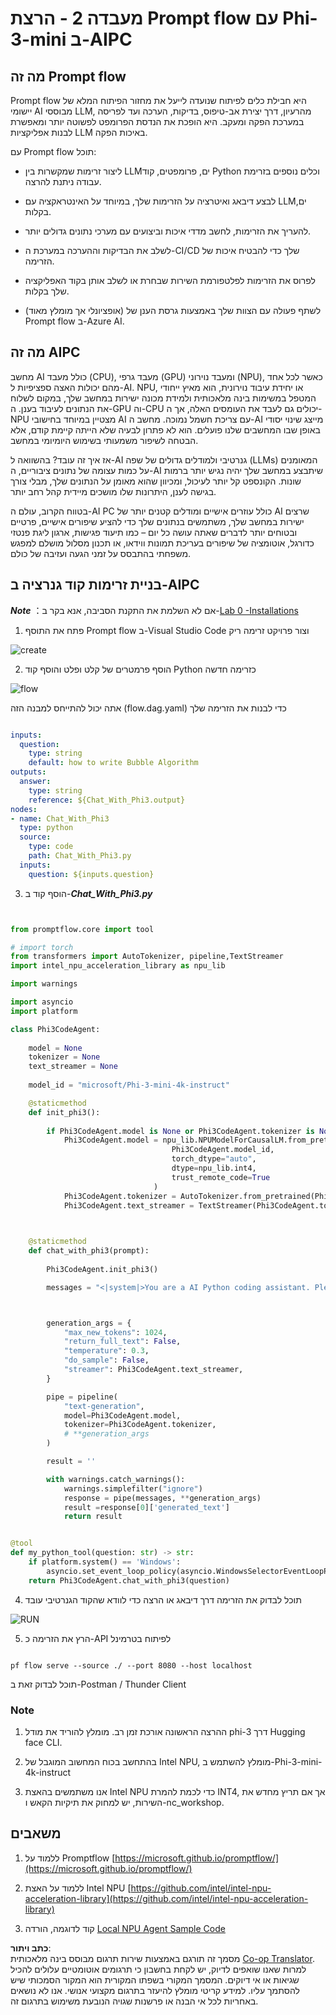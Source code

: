 <!--
CO_OP_TRANSLATOR_METADATA:
{
  "original_hash": "bc29f7fe7fc16bed6932733eac8c81b8",
  "translation_date": "2025-05-09T19:24:48+00:00",
  "source_file": "md/02.Application/02.Code/Phi3/VSCodeExt/HOL/AIPC/02.PromptflowWithNPU.md",
  "language_code": "he"
}
-->
# **מעבדה 2 - הרצת Prompt flow עם Phi-3-mini ב-AIPC**

## **מה זה Prompt flow**

Prompt flow היא חבילת כלים לפיתוח שנועדה לייעל את מחזור הפיתוח המלא של יישומי AI מבוססי LLM, מהרעיון, דרך יצירת אב-טיפוס, בדיקות, הערכה ועד לפריסה במערכת הפקה ומעקב. היא הופכת את הנדסת הפרומפט לפשוטה יותר ומאפשרת לבנות אפליקציות LLM באיכות הפקה.

עם Prompt flow תוכל:

- ליצור זרימות שמקשרות בין LLMים, פרומפטים, קוד Python וכלים נוספים בזרימת עבודה ניתנת להרצה.

- לבצע דיבאג ואיטרציה על הזרימות שלך, במיוחד על האינטראקציה עם LLMים, בקלות.

- להעריך את הזרימות, לחשב מדדי איכות וביצועים עם מערכי נתונים גדולים יותר.

- לשלב את הבדיקות וההערכה במערכת ה-CI/CD שלך כדי להבטיח איכות של הזרימה.

- לפרוס את הזרימות לפלטפורמת השירות שבחרת או לשלב אותן בקוד האפליקציה שלך בקלות.

- (אופציונלי אך מומלץ מאוד) לשתף פעולה עם הצוות שלך באמצעות גרסת הענן של Prompt flow ב-Azure AI.

## **מה זה AIPC**

מחשב AI כולל מעבד (CPU), מעבד גרפי (GPU) ומעבד נוירוני (NPU), כאשר לכל אחד מהם יכולות האצה ספציפיות ל-AI. NPU, או יחידת עיבוד נוירונית, הוא מאיץ ייחודי המטפל במשימות בינה מלאכותית ולמידת מכונה ישירות במחשב שלך, במקום לשלוח את הנתונים לעיבוד בענן. ה-GPU וה-CPU יכולים גם לעבד את העומסים האלה, אך ה-NPU מצטיין במיוחד בחישובי AI עם צריכת חשמל נמוכה. מחשב ה-AI מייצג שינוי יסודי באופן שבו המחשבים שלנו פועלים. הוא לא פתרון לבעיה שלא הייתה קיימת קודם, אלא הבטחה לשיפור משמעותי בשימוש היומיומי במחשב.

אז איך זה עובד? בהשוואה ל-AI גנרטיבי ולמודלים גדולים של שפה (LLMs) המאומנים על כמות עצומה של נתונים ציבוריים, ה-AI שיתבצע במחשב שלך יהיה נגיש יותר ברמות שונות. הקונספט קל יותר לעיכול, ומכיוון שהוא מאומן על הנתונים שלך, מבלי צורך בגישה לענן, היתרונות שלו מושכים מיידית קהל רחב יותר.

בטווח הקרוב, עולם ה-AI PC כולל עוזרים אישיים ומודלים קטנים יותר של AI שרצים ישירות במחשב שלך, משתמשים בנתונים שלך כדי להציע שיפורים אישיים, פרטיים ובטוחים יותר לדברים שאתה עושה כל יום – כמו תיעוד פגישות, ארגון ליגת פנטזי כדורגל, אוטומציה של שיפורים בעריכת תמונות ווידאו, או תכנון מסלול מושלם למפגש משפחתי בהתבסס על זמני הגעה ועזיבה של כולם.

## **בניית זרימות קוד גנרציה ב-AIPC**

***Note*** ：אם לא השלמת את התקנת הסביבה, אנא בקר ב-[Lab 0 -Installations](./01.Installations.md)

1. פתח את התוסף Prompt flow ב-Visual Studio Code וצור פרויקט זרימה ריק

![create](../../../../../../../../../translated_images/pf_create.d6172d8277a78a7fa82cd6ff727ed44e037fa78b662f1f62d5963f36d712d229.he.png)

2. הוסף פרמטרים של קלט ופלט והוסף קוד Python כזרימה חדשה

![flow](../../../../../../../../../translated_images/pf_flow.d5646a323fb7f444c0b98b4521057a592325c583e7ba18bc31500bc0415e9ef3.he.png)

אתה יכול להתייחס למבנה הזה (flow.dag.yaml) כדי לבנות את הזרימה שלך

```yaml

inputs:
  question:
    type: string
    default: how to write Bubble Algorithm
outputs:
  answer:
    type: string
    reference: ${Chat_With_Phi3.output}
nodes:
- name: Chat_With_Phi3
  type: python
  source:
    type: code
    path: Chat_With_Phi3.py
  inputs:
    question: ${inputs.question}


```

3. הוסף קוד ב-***Chat_With_Phi3.py***

```python


from promptflow.core import tool

# import torch
from transformers import AutoTokenizer, pipeline,TextStreamer
import intel_npu_acceleration_library as npu_lib

import warnings

import asyncio
import platform

class Phi3CodeAgent:
    
    model = None
    tokenizer = None
    text_streamer = None
    
    model_id = "microsoft/Phi-3-mini-4k-instruct"

    @staticmethod
    def init_phi3():
        
        if Phi3CodeAgent.model is None or Phi3CodeAgent.tokenizer is None or Phi3CodeAgent.text_streamer is None:
            Phi3CodeAgent.model = npu_lib.NPUModelForCausalLM.from_pretrained(
                                    Phi3CodeAgent.model_id,
                                    torch_dtype="auto",
                                    dtype=npu_lib.int4,
                                    trust_remote_code=True
                                )
            Phi3CodeAgent.tokenizer = AutoTokenizer.from_pretrained(Phi3CodeAgent.model_id)
            Phi3CodeAgent.text_streamer = TextStreamer(Phi3CodeAgent.tokenizer, skip_prompt=True)

    

    @staticmethod
    def chat_with_phi3(prompt):
        
        Phi3CodeAgent.init_phi3()

        messages = "<|system|>You are a AI Python coding assistant. Please help me to generate code in Python.The answer only genertated Python code, but any comments and instructions do not need to be generated<|end|><|user|>" + prompt +"<|end|><|assistant|>"



        generation_args = {
            "max_new_tokens": 1024,
            "return_full_text": False,
            "temperature": 0.3,
            "do_sample": False,
            "streamer": Phi3CodeAgent.text_streamer,
        }

        pipe = pipeline(
            "text-generation",
            model=Phi3CodeAgent.model,
            tokenizer=Phi3CodeAgent.tokenizer,
            # **generation_args
        )

        result = ''

        with warnings.catch_warnings():
            warnings.simplefilter("ignore")
            response = pipe(messages, **generation_args)
            result =response[0]['generated_text']
            return result


@tool
def my_python_tool(question: str) -> str:
    if platform.system() == 'Windows':
        asyncio.set_event_loop_policy(asyncio.WindowsSelectorEventLoopPolicy())
    return Phi3CodeAgent.chat_with_phi3(question)


```

4. תוכל לבדוק את הזרימה דרך דיבאג או הרצה כדי לוודא שהקוד הגנרטיבי עובד

![RUN](../../../../../../../../../translated_images/pf_run.d918637dc00f61e9bdeec37d4cc9646f77d270ac9203bcce13569f3157202b6e.he.png)

5. הרץ את הזרימה כ-API לפיתוח בטרמינל

```

pf flow serve --source ./ --port 8080 --host localhost   

```

תוכל לבדוק זאת ב-Postman / Thunder Client

### **Note**

1. ההרצה הראשונה אורכת זמן רב. מומלץ להוריד את מודל phi-3 דרך Hugging face CLI.

2. בהתחשב בכוח המחשוב המוגבל של Intel NPU, מומלץ להשתמש ב-Phi-3-mini-4k-instruct

3. אנו משתמשים בהאצת Intel NPU כדי לכמת להמרת INT4, אך אם תריץ מחדש את השירות, יש למחוק את תיקיות הקאש ו-nc_workshop.

## **משאבים**

1. ללמוד על Promptflow [https://microsoft.github.io/promptflow/](https://microsoft.github.io/promptflow/)

2. ללמוד על האצת Intel NPU [https://github.com/intel/intel-npu-acceleration-library](https://github.com/intel/intel-npu-acceleration-library)

3. קוד לדוגמה, הורדה [Local NPU Agent Sample Code](../../../../../../../../../code/07.Lab/01/AIPC)

**כתב ויתור**:  
מסמך זה תורגם באמצעות שירות תרגום מבוסס בינה מלאכותית [Co-op Translator](https://github.com/Azure/co-op-translator). למרות שאנו שואפים לדיוק, יש לקחת בחשבון כי תרגומים אוטומטיים עלולים להכיל שגיאות או אי דיוקים. המסמך המקורי בשפתו המקורית הוא המקור הסמכותי שיש להסתמך עליו. למידע קריטי מומלץ להיעזר בתרגום מקצועי אנושי. אנו לא נושאים באחריות לכל אי הבנה או פרשנות שגויה הנובעת משימוש בתרגום זה.